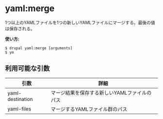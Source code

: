# yaml:merge
1つ以上のYAMLファイルを1つの新しいYAMLファイルにマージする。最後の値は保存される。

**使い方:**
```
$ drupal yaml:merge [arguments]
$ ym  
```

## 利用可能な引数
引数 | 詳細
---------|-------------
yaml-destination | マージ結果を保存する新しいYAMLファイルのパス
yaml-files | マージするYAMLファイル群のパス
